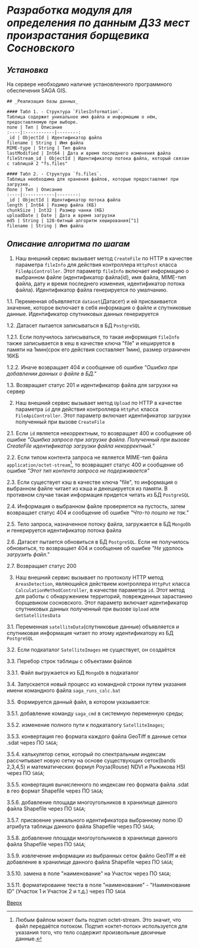 # ___Разработка модуля для определения по данным ДЗЗ мест произрастания борщевика Сосновского___

## _Установка_
На сервере необходимо наличие установленного программного обеспечения SAGA GIS.  
 
```
## _Реализация базы данных_

#### Табл 1. - Структура `FilesInformation`.
Таблица содержит уникальное имя файла и информацию о нём, предоставляемую при выборе. 
поле | Тип | Описание
:----|:-----------|--------:
_id | ObjectId | Идентификатор файла
filename | String | Имя файла
MIME-type | String | Тип файла
lastModified | Int64 | Дата и время последнего изменения файла
fileStream_id | ObjectId | Идентификатор потока файла, который связан с таблицой 2 "fs.files"

#### Табл 2. - Структура `fs.files`.
Таблица необходима для хранения файлов, которые предоставляют при загрузке. 
Поле | Тип | Описание
:----|:-----------|--------:
_id | ObjectId | Идентификатор потока файла
length | Int64 | Размер файла (КБ)
chunkSize | Int32 | Размер чанки (КБ)
uploadDate | Date | Дата и время загрузки
md5 | String | 128-битный алгоритм хеширования[^1]
filename | String | Имя файла
```

## _Описание алгоритма по шагам_
1. Наш внешний сервис вызывает метод `CreateFile` по HTTP в качестве параметра `fileInfo` для действия контроллера `HttpPost` класса `FileApiController`. Этот параметр `fileInfo` включает информацию о выбранном файле (идентификатор файла(id), имя файла, MIME-тип файла, дату и время последнего изменеия, идентификатор потока файла). Идентификатор файла генерируется по умалчанию.  
  
  1.1. Переменная объявляется `dataset`(Датасет) и ей присваивается значение, которое включает в себя информация о файле и спутниковые данные. Идентификатор спутниковых данных генерируется  
  
  1.2. Датасет пытается записываться в БД `PostgreSQL`  
  
  1.2.1. Если получилось записываться, то такая информация `fileInfo` также записывается в кеш в качестве ключа "file" и кешируется в памяти на 1мин(срок его действия составляет 1мин), размер ограничен 16КБ  
  
  1.2.2. Иначе возвращает 404 и сообщение об ошибке _"Ошибка при добавлении данных о файле в БД."_  
  
  1.3. Возвращает статус 201 и идентификатор файла для загрузки на сервер  
    
2. Наш внешний сервис вызывает метод `Upload` по HTTP в качестве параметра `id` для действия контроллера `HttpPut` класса `FileApiController`. Этот параметр включает идентификатор загрузки полученный при вызове `CreateFile`  
    
  2.1. Если `id` является некорректным, то возвращает 400 и сообщение об ошибке _"Ошибка запроса при загрузке файла. Полученный при вызове CreateFile идентификатор загрузки файла некорректный."_  
  
  2.2. Если типом контента запроса не является MIME-тип файла `application/octet-stream`[^2], то возвращает статус 400 и сообщение об ошибке _"Этот тип контента запроса не подерживается"_  

  2.3. Если существует кэш в качестве ключа "file", то информация о выбранном файле читает из кэша и декешируется из памяти. В противном случае такая информация придется читать из БД `PostgreSQL`  
  
  2.4. Информация о выбранном файле проверяется на пустость, затем возвращает статус 404 и сообщение об ошибке _"Что-то пошло не так."_  
  
  2.5. Тело запроса, назначенное потоку файла, загружается в БД `MongoDb` и генерируется идентификатор потока файла  
  
  2.6. Датасет пытается обновиться в БД `PostgreSQL`. Если не получилось обновиться, то возвращает 404 и сообщение об ошибке _"Не удалось загрузить файл."_  
  
  2.7. Возвращает статус 200  
  
3. Наш внешний сервис вызывает по протоколу HTTP метод `AreasDetection`, являющийся действием контроллера `HttpPut` класса `CalculationMethodController`, в качестве параметра `id`. Этот метод для работы с обнаружением территорий, поврежденных зарастанию борщевиком сосновского. Этот параметр включает идентификатор спутниковых данных полученный при вызове `Upload` или `GetSatellitesData`  
  
  3.1. Переменная `satelliteData`(спутниковые данные) объявляется и спутниковая информация читает по этому идентификатору из БД `PostgreSQL`  
  
  3.2. Если подкаталог `SatelliteImages` не существует, он создаётся  
  
  3.3. Перебор строк таблицы с объектами файлов  
  
  3.3.1. Файл выгружается из БД `MongoDb` в подкаталог  
  
  3.4. Запускается новый процесс из командной строки путем указания имени командного файла `saga_runs_calc.bat`  
  
  3.5. Формируется данный файл, в котором указывается:  
  
  3.5.1. добавление команду `saga_cmd` в системную переменную среды;
  
  3.5.2. изменение полного пути к подкаталогу `SatelliteImages`;  
  
  3.5.3. конвертация гео формата каждого файла GeoTiff в данные сетки .sdat через ПО `SAGA`;  
  
  3.5.4. калькулятор сетки, который по спектральным индексам рассчитывает новую сетку на основе существующих сеток(bands 2,3,4,5) и математических формул Роуза(Rouse) NDVI и Рыжикова HSI через ПО `SAGA`;  
  
  3.5.5. конвертация вычисленного по индексам гео формата файла .sdat в гео формат Shapefile через ПО `SAGA`;  
  
  3.5.6. добавление площади многоугольников в хранилище данного файла Shapefile через ПО `SAGA`;  
  
  3.5.7. присвоение уникального идентификатора выбранному полю ID атрибута таблицы данного файла Shapefile через ПО `SAGA`;  
  
  3.5.8. добавление площади многоугольников в хранилище данного файла Shapefile через ПО `SAGA`;  
  
  3.5.9. извлечение информации из выбранных сеток файло GeoTiff и её добавление в хранилище данного файла Shapefile через ПО `SAGA`;  

  3.5.10. замена в поле "наименование" на Участок через ПО `SAGA`;  
  
  3.5.11. форматироваине текста в поле "наименование" - "Наименование ID" (Участок 1 и Участок 2 и т.д.) через ПО `SAGA`  

[Вверх](#разработка-прототипа-модуля-для-определения-по-данным-ДЗЗ-мест-произрастания-борщевика-сосновского)

[^1]: MongoDB автоматически генерирует и хранит MD5 хеш файла. Это удобно для сравнения загруженных файлов по MD5 хешу и обнаружения дубликатов или валидации успешной загрузки.
[^2]: Любым файлом может быть подтип octet-stream. Это значит, что файл передаётся потоком. Подтип «октет-поток» используется для указания того, что тело содержит произвольные двоичные данные.